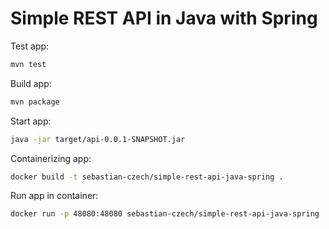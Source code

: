 # Simple REST API in Java with Spring

Test app:

```bash
mvn test  
```

Build app:

```bash
mvn package  
```

Start app:

```bash
java -jar target/api-0.0.1-SNAPSHOT.jar 
```

Containerizing app:

```bash
docker build -t sebastian-czech/simple-rest-api-java-spring .
```

Run app in container:

```bash
docker run -p 48080:48080 sebastian-czech/simple-rest-api-java-spring
```